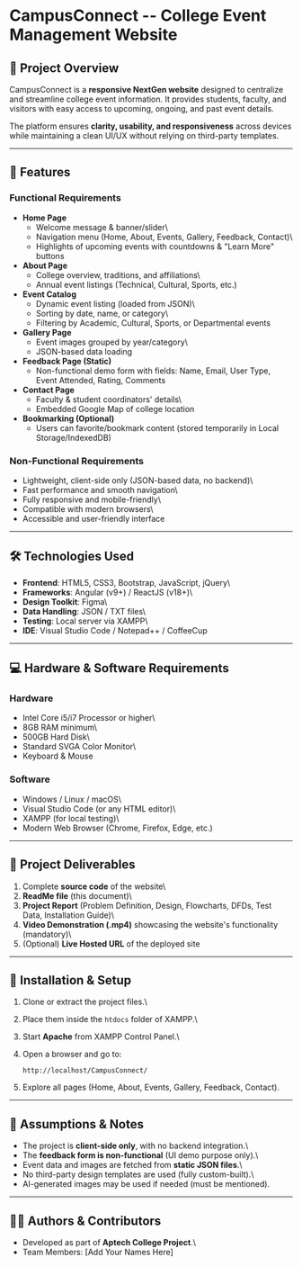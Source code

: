 # CampusConnect -- College Event Management Website

## 📌 Project Overview

CampusConnect is a **responsive NextGen website** designed to centralize
and streamline college event information. It provides students, faculty,
and visitors with easy access to upcoming, ongoing, and past event
details.

The platform ensures **clarity, usability, and responsiveness** across
devices while maintaining a clean UI/UX without relying on third-party
templates.

------------------------------------------------------------------------

## 🎯 Features

### Functional Requirements

-   **Home Page**
    -   Welcome message & banner/slider\
    -   Navigation menu (Home, About, Events, Gallery, Feedback,
        Contact)\
    -   Highlights of upcoming events with countdowns & "Learn More"
        buttons
-   **About Page**
    -   College overview, traditions, and affiliations\
    -   Annual event listings (Technical, Cultural, Sports, etc.)
-   **Event Catalog**
    -   Dynamic event listing (loaded from JSON)\
    -   Sorting by date, name, or category\
    -   Filtering by Academic, Cultural, Sports, or Departmental events
-   **Gallery Page**
    -   Event images grouped by year/category\
    -   JSON-based data loading
-   **Feedback Page (Static)**
    -   Non-functional demo form with fields: Name, Email, User Type,
        Event Attended, Rating, Comments
-   **Contact Page**
    -   Faculty & student coordinators' details\
    -   Embedded Google Map of college location
-   **Bookmarking (Optional)**
    -   Users can favorite/bookmark content (stored temporarily in Local
        Storage/IndexedDB)

### Non-Functional Requirements

-   Lightweight, client-side only (JSON-based data, no backend)\
-   Fast performance and smooth navigation\
-   Fully responsive and mobile-friendly\
-   Compatible with modern browsers\
-   Accessible and user-friendly interface

------------------------------------------------------------------------

## 🛠️ Technologies Used

-   **Frontend**: HTML5, CSS3, Bootstrap, JavaScript, jQuery\
-   **Frameworks**: Angular (v9+) / ReactJS (v18+)\
-   **Design Toolkit**: Figma\
-   **Data Handling**: JSON / TXT files\
-   **Testing**: Local server via XAMPP\
-   **IDE**: Visual Studio Code / Notepad++ / CoffeeCup

------------------------------------------------------------------------

## 💻 Hardware & Software Requirements

### Hardware

-   Intel Core i5/i7 Processor or higher\
-   8GB RAM minimum\
-   500GB Hard Disk\
-   Standard SVGA Color Monitor\
-   Keyboard & Mouse

### Software

-   Windows / Linux / macOS\
-   Visual Studio Code (or any HTML editor)\
-   XAMPP (for local testing)\
-   Modern Web Browser (Chrome, Firefox, Edge, etc.)

------------------------------------------------------------------------

## 📂 Project Deliverables

1.  Complete **source code** of the website\
2.  **ReadMe file** (this document)\
3.  **Project Report** (Problem Definition, Design, Flowcharts, DFDs,
    Test Data, Installation Guide)\
4.  **Video Demonstration (.mp4)** showcasing the website's
    functionality (mandatory)\
5.  (Optional) **Live Hosted URL** of the deployed site

------------------------------------------------------------------------

## 🚀 Installation & Setup

1.  Clone or extract the project files.\

2.  Place them inside the `htdocs` folder of XAMPP.\

3.  Start **Apache** from XAMPP Control Panel.\

4.  Open a browser and go to:

        http://localhost/CampusConnect/

5.  Explore all pages (Home, About, Events, Gallery, Feedback, Contact).

------------------------------------------------------------------------

## 📌 Assumptions & Notes

-   The project is **client-side only**, with no backend integration.\
-   The **feedback form is non-functional** (UI demo purpose only).\
-   Event data and images are fetched from **static JSON files**.\
-   No third-party design templates are used (fully custom-built).\
-   AI-generated images may be used if needed (must be mentioned).

------------------------------------------------------------------------

## 👨‍💻 Authors & Contributors

-   Developed as part of **Aptech College Project**.\
-   Team Members: \[Add Your Names Here\]
